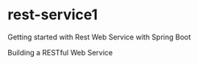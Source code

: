 # rest-service1
Getting started with Rest Web Service with Spring Boot

Building a RESTful Web Service
